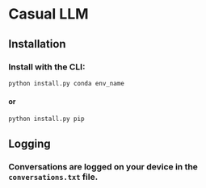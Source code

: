 # Casual LLM

## Installation

### Install with the CLI:
```bash
python install.py conda env_name
```

#### or

```bash
python install.py pip
```
 
## Logging
### Conversations are logged on your device in the `conversations.txt` file.